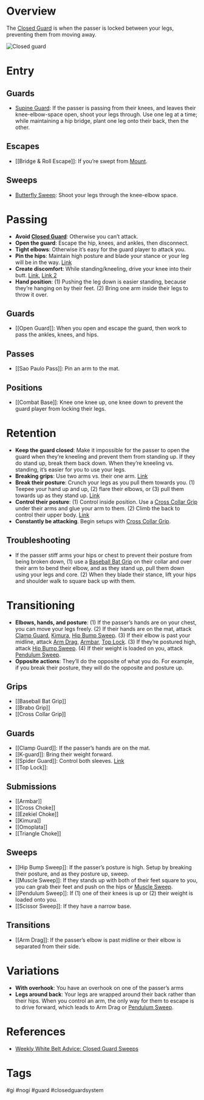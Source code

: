 # Overview
The <u>Closed Guard</u> is when the passer is locked between your legs, preventing them from moving away.

![Closed guard](https://cdn.evolve-mma.com/wp-content/uploads/2021/04/bjj-full-guard.jpg)
# Entry
## Guards
- [Supine Guard](obsidian://open?vault=Obsidian-BJJ-Notes&file=Guards%2FSupine%20Guard): If the passer is passing from their knees, and leaves their knee-elbow-space open, shoot your legs through. Use one leg at a time; while maintaining a hip bridge, plant one leg onto their back, then the other.
## Escapes
- [[Bridge & Roll Escape]]: If you’re swept from [Mount](obsidian://open?vault=Obsidian-BJJ-Notes&file=Positions%2FMount).
## Sweeps
- [Butterfly Sweep](obsidian://open?vault=Obsidian-BJJ-Notes&file=Sweeps%2FButterfly%20Sweep): Shoot your legs through the knee-elbow space.
# Passing
- **Avoid <u>Closed Guard</u>**: Otherwise you can’t attack.
- **Open the guard**: Escape the hip, knees, and ankles, then disconnect.
- **Tight elbows**: Otherwise it’s easy for the guard player to attack you.
- **Pin the hips**: Maintain high posture and blade your stance or your leg will be in the way. [Link](https://www.youtube.com/watch?v=Yhy-QVscGq8)
- **Create discomfort**: While standing/kneeling, drive your knee into their butt. [Link](https://www.youtube.com/watch?v=Yhy-QVscGq8), [Link 2](https://youtu.be/FChiT98_Cgg?si=Q61MCzsMIr4SQNZY&t=214)
- **Hand position**: (1) Pushing the leg down is easier standing, because they’re hanging on by their feet. (2) Bring one arm inside their legs to throw it over.
## Guards
- [[Open Guard]]: When you open and escape the guard, then work to pass the ankles, knees, and hips.
## Passes
- [[Sao Paulo Pass]]: Pin an arm to the mat.
## Positions
- [[Combat Base]]: Knee one knee up, one knee down to prevent the guard player from locking their legs.
# Retention
- **Keep the guard closed**: Make it impossible for the passer to open the guard when they’re kneeling and prevent them from standing up. If they do stand up, break them back down. When they’re kneeling vs. standing, it’s easier for you to use your legs.
- **Breaking grips**: Use two arms vs. their one arm. [Link](https://www.youtube.com/watch?v=kJO4GClV8V8)
- **Break their posture**: Crunch your legs as you pull them towards you. (1) Teepee your hand up and up, (2) flare their elbows, or (3) pull them towards up as they stand up. [Link](https://www.youtube.com/shorts/_oDvBRzOJ5A)
- **Control their posture**: (1) Control inside position. Use a [Cross Collar Grip](obsidian://open?vault=Obsidian-BJJ-Notes&file=Grips%2FCross%20Collar%20Grip) under their arms and glue your arm to them. (2) Climb the back to control their upper body.  [Link](https://www.youtube.com/shorts/oZ8o_STXl84)
- **Constantly be attacking**. Begin setups with [Cross Collar Grip](obsidian://open?vault=Obsidian-BJJ-Notes&file=Grips%2FCross%20Collar%20Grip).
## Troubleshooting
- If the passer stiff arms your hips or chest to prevent their posture from being broken down, (1) use a [Baseball Bat Grip](obsidian://open?vault=Obsidian-BJJ-Notes&file=Grips%2FBaseball%20Bat%20Grip) on their collar and over their arm to bend their elbow, and as they stand up, pull them down using your legs and core. (2) When they blade their stance, lift your hips and shoulder walk to square back up with them.
# Transitioning
- **Elbows, hands, and posture**: (1) If the passer’s hands are on your chest, you can move your legs freely. (2) If their hands are on the mat, attack [Clamp Guard](obsidian://open?vault=Obsidian-BJJ-Notes&file=Guards%2FClamp%20Guard), [Kimura](obsidian://open?vault=Obsidian-BJJ-Notes&file=Submissions%2FKimura), [Hip Bump Sweep](obsidian://open?vault=Obsidian-BJJ-Notes&file=Sweeps%2FHip%20Bump%20Sweep). (3) If their elbow is past your midline, attack [Arm Drag](obsidian://open?vault=Obsidian-BJJ-Notes&file=Transitions%2FArm%20Drag), [Armbar](obsidian://open?vault=Obsidian-BJJ-Notes&file=Submissions%2FArmbar), [Top Lock](obsidian://open?vault=Obsidian-BJJ-Notes&file=Guards%2FTop%20Lock). (3) If they’re postured high, attack [Hip Bump Sweep](obsidian://open?vault=Obsidian-BJJ-Notes&file=Sweeps%2FHip%20Bump%20Sweep). (4) If their weight is loaded on you, attack [Pendulum Sweep](obsidian://open?vault=Obsidian-BJJ-Notes&file=Sweeps%2FPendulum%20Sweep).
- **Opposite actions**: They’ll do the opposite of what you do. For example, if you break their posture, they will do the opposite and posture up.
## Grips
- [[Baseball Bat Grip]]
- [[Brabo Grip]]
- [[Cross Collar Grip]]
## Guards
- [[Clamp Guard]]: If the passer’s hands are on the mat.
- [[K-guard]]: Bring their weight forward.
- [[Spider Guard]]: Control both sleeves. [Link](https://www.instagram.com/reel/DHHV668BoiL/?utm_source=ig_web_copy_link&igsh=MzRlODBiNWFlZA==)
- [[Top Lock]]:
## Submissions
- [[Armbar]]
- [[Cross Choke]]
- [[Ezekiel Choke]]
- [[Kimura]]
- [[Omoplata]]
- [[Triangle Choke]]
## Sweeps
- [[Hip Bump Sweep]]: If the passer’s posture is high. Setup by breaking their posture, and as they posture up, sweep.
- [[Muscle Sweep]]: If they stands up with both of their feet square to you, you can grab their feet and push on the hips or [Muscle Sweep](obsidian://open?vault=Obsidian-BJJ-Notes&file=Sweeps%2FMuscle%20Sweep).
- [[Pendulum Sweep]]: If (1) one of their knees is up or (2) their weight is loaded onto you.
- [[Scissor Sweep]]: If they have a narrow base.
## Transitions
- [[Arm Drag]]: If the passer’s elbow is past midline or their elbow is separated from their side.
# Variations
- **With overhook**: You have an overhook on one of the passer’s arms
- **Legs around back**: Your legs are wrapped around their back rather than their hips. When you control an arm, the only way for them to escape is to drive forward, which leads to Arm Drag or [Pendulum Sweep](obsidian://open?vault=Obsidian-BJJ-Notes&file=Sweeps%2FPendulum%20Sweep).
# References
- [Weekly White Belt Advice: Closed Guard Sweeps](https://www.bjjee.com/articles/weekly-white-belt-advice-closed-guard-sweeps/)
# Tags
#gi #nogi #guard #closedguardsystem